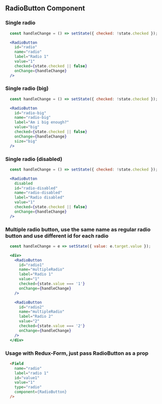 
## RadioButton Component

### Single radio

```jsx
  const handleChange = () => setState({ checked: !state.checked });

  <RadioButton
    id="radio"
    name="radio"
    label="Radio 1"
    value="1"
    checked={state.checked || false}
    onChange={handleChange}
  />
```

### Single radio (big)

```jsx
  const handleChange = () => setState({ checked: !state.checked });

  <RadioButton
    id="radio-big"
    name="radio-big"
    label="Am i big enough?"
    value="big"
    checked={state.checked || false}
    onChange={handleChange}
    size="big"
  />
```

### Single radio (disabled)

```jsx
  const handleChange = () => setState({ checked: !state.checked });

  <RadioButton
    disabled
    id="radio-disabled"
    name="radio-disabled"
    label="Radio disabled"
    value="1"
    checked={state.checked || false}
    onChange={handleChange}
  />
```

### Multiple radio button, use the same name as regular radio button and use different id for each radio

```jsx
  const handleChange = e => setState({ value: e.target.value });

  <div>
    <RadioButton
      id="radio1"
      name="multipleRadio"
      label="Radio 1"
      value="1"
      checked={state.value === '1'}
      onChange={handleChange}
    />

    <RadioButton
      id="radio2"
      name="multipleRadio"
      label="Radio 2"
      value="2"
      checked={state.value === '2'}
      onChange={handleChange}
    />
  </div>
```

### Usage with Redux-Form, just pass RadioButton as a prop

```html
  <Field
    name="radio"
    label="radio 1"
    id="value1"
    value="1"
    type="radio"
    component={RadioButton}
  />
```

